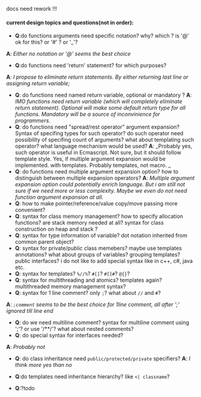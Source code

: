 

 docs need rework !!!


#### current design topics and questions(not in order):

- **Q**:do functions arguments need specific notation? why? which ? is '@' ok for this? or '#' ? or '\_'?

**A**: _Either no notation or '@' seems the best choice_ 
 
- **Q**:do functions need 'return' statement? for which purposes?

**A**: _I propose to eliminate return statements. By either returning last line or assigning return variable;_


- **Q**: do functions need named return variable, optional or mandatory ?
**A**: _IMO functions need return variable (which will completely eliminate return statement). Optional will make some default return type for all functions. Mandatory will be a source of inconvinience for programmers._
- **Q**: do functions need "spread/rest operator" argument expansion? Syntax of specifing types for such operator? do such operator need possibility of specifing count of arguments? what about templating such operator? what language mechanism would be used?
**A**: _Probably yes, such operator is useful in Ecmascript. Not sure, but it should follow template style. Yes, if multiple argument expansion would be implemented. with templates. Probably templates, not macro. _
- **Q**: do functions need multiple argument expansion option? how to distinguish between multiple expansion operators?
**A**: _Multiple argument expansion option could potentially enrich language. But i am still not sure if we need more or less complexity. Maybe we even do not need function argument expansion at all._
- **Q**: how to make pointer/reference/value copy/move passing more convenient?
- **Q**: syntax for class memory management? how to specify allocation functions? are stack memory needed at all? syntax for class construction on heap and stack ?
- **Q**: syntax for type information of variable? dot notation inherited from common parent object? 
- **Q**: syntax for private/public class memebers? maybe use templates annotations? what about groups of variables? grouping templates? public interfaces? i do not like to add special syntax like in c++, c#, java etc.
- **Q**: syntax for templates? `%//%`? `#[]`? `#[]#`? `@{}`? 
- **Q**: syntax for multithreading and atomics? templates again? multithreaded memory management syntax?
- **Q**: syntax for 1 line comment? only `;`? what about `//` and `#`? 

**A**: _`;comment` seems to be the best choice for 1line comment, all after ';' ignored till line end_

- **Q**: do we need multiline comment? syntax for multiline comment using ';'? or use '/\*\*/'? what about nested comments?
- **Q**: do special syntax for interfaces needed? 

**A**: _Probably not_

- **Q**: do class inheritance need `public/protected/private` specifiers?
**A**: _I think more yes than no_

- **Q**:do templates need inheritance hierarchy? like `<| classname`? 
- **Q**:?todo







